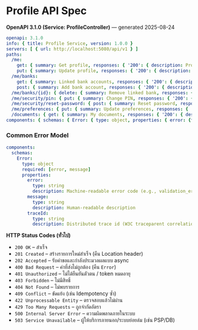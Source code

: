 # Profile API Spec

**OpenAPI 3.1.0 (Service: ProfileController)** — generated 2025-08-24

```yaml
openapi: 3.1.0
info: { title: Profile Service, version: 1.0.0 }
servers: [ { url: http://localhost:5080/api/v1 } ]
paths:
  /me:
    get: { summary: Get profile, responses: { '200': { description: Profile } } }
    put: { summary: Update profile, responses: { '200': { description: Updated } } }
  /me/banks:
    get: { summary: Linked bank accounts, responses: { '200': { description: List } } }
    post: { summary: Add bank account, responses: { '200': { description: Added } } }
  /me/banks/{id}: { delete: { summary: Remove linked bank, responses: { '200': { description: Removed } } } }
  /me/security/pin: { put: { summary: Change PIN, responses: { '200': { description: Changed } } } }
  /me/security/reset-password: { post: { summary: Reset password, responses: { '200': { description: Sent } } } }
  /me/preferences: { put: { summary: Update preferences, responses: { '200': { description: Updated } } } }
  /documents: { get: { summary: My documents, responses: { '200': { description: List } } } }
components: { schemas: { Error: { type: object, properties: { error: {type: string}, message: {type: string}, traceId: {type: string} } } } }
```

### Common Error Model

```yaml
components:
  schemas:
    Error:
      type: object
      required: [error, message]
      properties:
        error:
          type: string
          description: Machine-readable error code (e.g., validation_error, not_found, unauthorized, injected_fault)
        message:
          type: string
          description: Human-readable description
        traceId:
          type: string
          description: Distributed trace id (W3C traceparent correlation)
```

**HTTP Status Codes (ทั่วไป)**
- `200 OK` – สำเร็จ
- `201 Created` – สร้างรายการใหม่สำเร็จ (คืน Location header)
- `202 Accepted` – รับคำขอและกำลังประมวลผลแบบ async
- `400 Bad Request` – ค่าที่ส่งไม่ถูกต้อง (คืน `Error`)
- `401 Unauthorized` – ไม่ได้ยืนยันตัวตน / token หมดอายุ
- `403 Forbidden` – ไม่มีสิทธิ์
- `404 Not Found` – ไม่พบรายการ
- `409 Conflict` – ขัดแย้ง (เช่น Idempotency ซ้ำ)
- `422 Unprocessable Entity` – ตรวจสอบแล้วไม่ผ่าน
- `429 Too Many Requests` – ถูกจำกัดอัตรา
- `500 Internal Server Error` – ความผิดพลาดภายในระบบ
- `503 Service Unavailable` – ผู้ให้บริการภายนอก/ระบบย่อยล่ม (เช่น PSP/DB)
